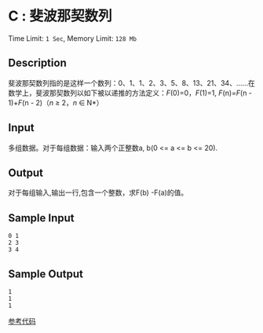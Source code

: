 # C : 斐波那契数列

Time Limit: `1 Sec`,    Memory Limit: `128 Mb`

## Description

斐波那契数列指的是这样一个数列：0、1、1、2、3、5、8、13、21、34、……在数学上，斐波那契数列以如下被以递推的方法定义：*F*(0)=0，*F*(1)=1, *F*(n)=*F*(n - 1)+*F*(n - 2)（*n* ≥ 2，*n* ∈ N*）

## Input

多组数据。对于每组数据：输入两个正整数a, b(0 <= a <= b <= 20).

## Output

对于每组输入,输出一行,包含一个整数，求F(b) -F(a)的值。

## Sample Input

```
0 1 
2 3
3 4
```

## Sample Output

```
1
1
1
```

[参考代码](../Solution/C.cpp)